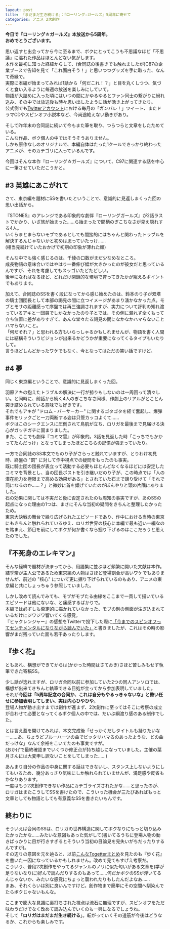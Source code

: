 ```yaml
---
layout: post
title: 「まだまだ生き続ける」：『ローリング☆ガールズ』5周年に寄せて
categories: アニメ 2次創作
---
```


**今日で『ローリング☆ガールズ』本放送から5周年。**  
**おめでとうございます。**

思い返すと出会ってから今に至るまで、ボクにとってこうも不思議なほど「不思議」に溢れた作品はほとんどない気がします。  
本作を最初に知った経緯からして、(合同誌の後書きでも触れましたが)C87の企業ブースで告知を見て「これ面白そう！」と思いつつグッズを手に取った、なんて奇縁で。  
実際に本編が始まってみれば1話から「何だこれ！？」と目を丸くしつつ、気づくと食い入るように毎週の放送を楽しみにしていて。  
物語が大詰めに入った頃にはいつの間にかゆるゆるとファン同士の繋がりに紛れ込み、その中では放送後も時々思い出したように話が湧き上がってきたり。  
公式側でも[Twitterアカウント](https://twitter.com/therollinggirls)における毎月の「ガンバレ！」ツイート、またドラマCDやスピンオフ小説本など、今尚途絶えない動きがあり。

そして昨年末の合同誌に続いて今もまた筆を取り、つらつらと文章をしたためている。  
こんな作品、ボク個人の中ではそうそうありません。  
しかも原作なしのオリジナルで、本編自体はたった1クールできっかり終わったアニメが、そのカテゴリに入っているんです。

今回はそんな本作『ローリング☆ガールズ』について、C97に関連する話を中心に一筆させていただこうかと。

## #3 英雄にあこがれて

さて、東京編を題材にSSを書いたということで、意識的に見返しまくった回の思い出話から。

『STONES』のアレンジである印象的な劇伴『ローリングガールズ』が2話ラストでかかり、いざ旅が始まった……ら始まったで間柄のぎこちなさが見え隠れする4人。  
いくらまとまらないモブであるとしても間接的にはちゃんと関わったトラブルを解決するんじゃないかと初めは思っていたっけ……  
(相当見続けていたおかげで初期の印象が薄れた顔)

そんな中でも強く感じるのは、千綾の口数がまだ少なめなところ。  
成長物語の意味合いではやはり一番伸び幅が大きかったのが彼女だと思っているんですが、それを考慮してもスッゴいたどたどしい。  
後半になればなるほど、どれだけ閉鎖的な環境で育ってきたかが窺えるポイントでもあります。

加えて、合同誌のSSを書く段になってから感じ始めたのは、鈴本のり子が双塔の騎士団団長として本部の謁見の間に立つイメージがあまり湧かなかった点。モブとモサの距離感って序盤では再三強調されますが、実力について評判の知れ渡っているアキと一団員でしかなかったのり子とでは、その例に漏れず全くもって立ち位置に差がありすぎて、あんな堂々たる謁見の間になかなかハマらないことハマらないこと。  
「何だそれ？」と思われる方もいらっしゃるかもしれませんが、物語を書く人間には結構そういうビジョンが出来るかどうかが重要になってくるタイプもいたりして。  
言うほどしんどかったワケでもなく、今となってはただの笑い話ですけど。

## #4 夢

同じく東京編ということで、意識的に見返しまくった回。

羽原アキの抱えたトラブルの解決に一行が掠りもしないのは一周回って清々しい。と同時に、前話から続く4人のぎこちなさ同様、作劇上のリアルがとことん突き詰められている意味でも好きです。  
それでもアキが "ドロム・バーサーカー" に関するゴタゴタを経て奮起し、爆弾事件をリックごと一刀両断する姿は只管カッコよくて……  
ボクはこのシークエンスに圧倒されて鳥肌が立ち、ロリガを最後まで見届ける決心がガッチガチに固まりました。  
また、ここでも劇伴『コミマ雲』が印象的。3話を見返した時「こっちでもかかってたんだっけ」となってしまったほどこちらの記憶が強まっていたり。

一方で合同誌のSS本文でものり子がさらっと触れていますが、とりわけ初見時、終盤の "罰" に対して作中視点での疑問をもったのも事実。  
既に騎士団の団長が表立って活動する必要もほとんどなくなるほどには安定したコミマを背景とし、当の団長ポストを引き継いだのり子が、この時点では「人の潜在能力を極限まで高める効果がある」とされていた石まで譲り受けて「それで罰になるのか……？」と微妙に首を傾げていたのがぼんやりと頭の片隅にありました。  
石の効果に関しては不実だと後に否定されたのも周知の事実ですが、あのSSの起点になった理由の1つは、まさにそんな当初の疑問をきちんと整理したかったため。  
東京大決戦の舞台で繰り広げられたエピソードであり、作中における当時の東京にもきちんと触れられているゆえ、ロリガ世界の核心に本編で最も近い一編なのを踏まえ、節目を前にしてボクが何か書くなら掘り下げるのはここだろうと思えたのでした。

## 『不死身のエレキマン』

そんな経緯で題材が決まってから、用語集に並ぶほど頻繁に開いた文献は本作。  
結季奈が主人公であるため東京編の人物はさほど登場割合が高いワケでもありませんが、前述の "核心" について更に掘り下げられているのもあり、アニメの東京編と共にしょっちゅう参照していました。

しかし改めて読んでみても、モブがモブたる由縁をここまで一貫して描いているエピソードは他にないな、と痛感するばかりで。  
本編では必ずしも否定的に描かれていなかった、モブの別の側面が注ぎ込まれているだけにジワジワ響いてくる感覚。  
『ヒャクレンジャー』の感想をTwitterで投下した際に[「今までのスピンオフってセンチメンタルになりながら読んでいた」](https://twitter.com/s6jrmany/status/1211865073834004487)と書きましたが、これはその時の影響がまだ残っていた面も若干あったりします。

## 『歩く花』

ともあれ、構想ができてからは(かかった時間はさておき)さほど苦しみもせず執筆できた寄稿SS。

少し話が逸れますが、ロリガ合同以前に参加していた2つの同人アンソロでは、構想が出来てきちんと執筆できる目処が立ってから参加表明していました。  
それが**今回は「5周年記念の合同か、これは自分もやるっきゃないな」と勢い任せに参加表明してしまい、実は内心ひやひや**。  
登場人物が動き出すまでは創作が進まず、2次創作に至ってはそこに考察の成立が合わせて必要となってくるボク個人の中では、だいぶ綱渡り感のある制作でした。

とは言え蓋を開けてみれば、本文完成後「せっかくだしタイトルも凝りたいなー……あ、ちょうどブルーハーツの曲でピッタリハマるのあったような、どの曲だっけな」なんて余裕をこいてたのも事実ですが。  
(おかげで最終確認までいくつか修正点が持ち越しになっていました。主催の葉月さんには大変申し訳ないことをしてしまった……)

あんまり自分の作品の中身に関する話はできないし、スタンス上しないようにしてもいるため、幾分あっさり気味にしか触れられていませんが、満足感や反省もかなりあります。  
一度はもう2次創作できない作品にカテゴライズされたかな……と思ったのが、ロリガはまたこうしてSSを書けたので、こういった機会が三たびあればもっと文章としても物語としても有意義なSSを書きたいもんです。

## 終わりに

そういえば合同のSSは、ロリガの世界構造に関してボクなりにもっと切り込みたかったかな……みたいな意図もあった気がして(書いてるうちに登場人物の動きばっかりに目が行きすぎるとそういう当初の目論見を見失いがちだったりするんですが)。  
その辺りの意図を元を辿ると、以前[こんなTogetterまとめ](https://togetter.com/li/1089200)を見たのも『歩く花』を書いた一因になっているかもしれません。改めて見てもすげえ考察だ。  
こういう、普段2次創作をやってるジャンルのノリに似た匂いがある文章を(学が足りないなりに)好んで読んだりするのもあって……何だかボクのSSが浮いてるんじゃないか、みたいな感覚にちょっと襲われたりもしたんだよなあ……  
まあ、それくらいは別に良いんですけど。創作物まで簡単にその空間へ馴染んでたらボクじゃないもんな。

ここまで膨大な見識に裏打ちされた視点は流石に無理ですが、スピンオフをただ味わうだけでなく改めて読み込んでいくのも一興になるでしょうね。  
そして「**ロリガはまだまだ生き続ける**」。転がっていくその道筋が今後はどうなるか、これからも楽しみです。
